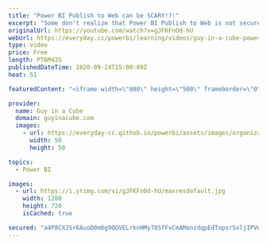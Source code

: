 ```yaml
---
title: "Power BI Publish to Web can be SCARY!?!"
excerpt: "Some don't realize that Power BI Publish to Web is not secure. Adam shows you that this is the case. It's a bit scary and there are other options to have secure embedding.  Two Alex's Video - https://www.youtube.com/watch?v=S3tWcCcZilw  Patrick's SharePoint video - https://www.youtube.com/watch?v=Kevw0PFnFD8"
originalUrl: https://youtube.com/watch?v=gJFKFnOd-hU
webUrl: https://everyday.cc/powerbi/learning/videos/guy-in-a-cube-power-bi-publish-to-web-can-be-scary/
type: video
price: Free
length: PT6M43S
publishedDateTime: 2020-09-24T15:00:09Z
heat: 51

featuredContent: "<iframe width=\"800\" height=\"500\" frameborder=\"0\" src=\"https://www.youtube.com/embed/gJFKFnOd-hU\" allow=\"accelerometer; autoplay; encrypted-media; gyroscope; picture-in-picture\" allowfullscreen></iframe>"

provider:
  name: Guy in a Cube
  domain: guyinacube.com
  images:
    - url: https://everyday-cc.github.io/powerbi/assets/images/organizations/guyinacube.com-50x50.jpg
      width: 50
      height: 50

topics:
  - Power BI

images:
  - url: https://i.ytimg.com/vi/gJFKFnOd-hU/maxresdefault.jpg
    width: 1280
    height: 720
    isCached: true

secured: "a4P8CXJSr6AuoD0m6g9QOVELrknHMy78SfFvCmAMonzdqpEdTopsrSxljIPVefyzswpw/Ea02A2xaSg4puP192B00dEefr/nuHb57yH5CsraacVXVjjiMumKLQUmJAhsdoFBT+lCRHa706NLW/atC1vkxu1h184/F4HzJOToB2HXNHVOL9KtJX7CFnCJiuXO44762KIJNMI9LAQNQQP1g1FT3+5zUWrrn/ptgY+124eTLHc/WrQIULxHKzK1a69WxarpdHe3Qb9o6rfpt/doNYXq6Wci4YBjRxw9KbARvoUtFHuXDOy/2YE6r97E4zEzjcosPtSVPnlvzLSlT+MWJlIkZRza+k6gJGGm+4B72OdoJGZHqPq9R7VmHfXYcPLpR4t2H/0IhRtXjA2LDbEjPvA6tZXoPloaag068qv1wDI=;jA71T8nRyAmo6xSoaAXoDA=="
---
```


